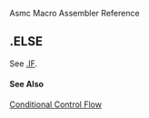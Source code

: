 Asmc Macro Assembler Reference

## .ELSE

See [.IF](dot-if.md).

#### See Also

[Conditional Control Flow](conditional-control-flow.md)
